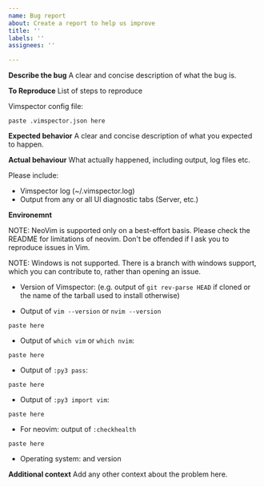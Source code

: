 ```yaml
---
name: Bug report
about: Create a report to help us improve
title: ''
labels: ''
assignees: ''

---
```


**Describe the bug**
A clear and concise description of what the bug is.

**To Reproduce**
List of steps to reproduce

Vimspector config file:

```
paste .vimspector.json here
```

**Expected behavior**
A clear and concise description of what you expected to happen.

**Actual behaviour**
What actually happened, including output, log files etc.

Please include:
* Vimspector log (~/.vimspector.log)
* Output from any or all UI diagnostic tabs (Server, etc.)

**Environemnt**

NOTE: NeoVim is supported only on a best-effort basis. Please check the README
for limitations of neovim. Don't be offended if I ask you to reproduce issues in
Vim.

NOTE: Windows is not supported. There is a branch with windows support, which
you can contribute to, rather than opening an issue.

* Version of Vimspector: (e.g. output of `git rev-parse HEAD` if cloned or the
  name of the tarball used to install otherwise)

* Output of `vim --version` or `nvim --version`

```
paste here
```

* Output of `which vim` or `which nvim`:

```
paste here
```

* Output of `:py3 pass`:

```
paste here
```

* Output of `:py3 import vim`:

```
paste here
```

* For neovim: output of `:checkhealth`

```
paste here
```

* Operating system: <linux or macOS> and version

**Additional context**
Add any other context about the problem here.

